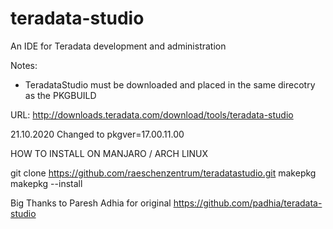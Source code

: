 teradata-studio
===============

An IDE for Teradata development and administration

Notes:
- TeradataStudio must be downloaded and placed in the same direcotry as the PKGBUILD

URL: http://downloads.teradata.com/download/tools/teradata-studio


21.10.2020 Changed to pkgver=17.00.11.00 

HOW TO INSTALL ON MANJARO / ARCH LINUX

git clone https://github.com/raeschenzentrum/teradatastudio.git
makepkg
makepkg --install

Big Thanks to Paresh Adhia for original https://github.com/padhia/teradata-studio
